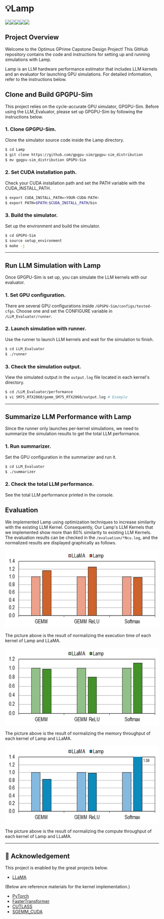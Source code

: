 # 💡Lamp
<div style="display:flex; flex-direction:row;">
  <img src="https://img.shields.io/badge/C%2B%2B-%2300599C?style=flat-square&logo=cplusplus&logoColor=white"/> 
  <img src="https://img.shields.io/badge/CUDA-%23A8B9CC?style=flat-square&logo=nvidia&logoColor=white"/> 
  <img src="https://img.shields.io/badge/Python-%233776AB?style=flat-square&logo=python&logoColor=white"/>     
  <img src="https://img.shields.io/badge/PyTorch-%23EE4C2C?style=flat-square&logo=pytorch&logoColor=white"/> 
  <img src="https://img.shields.io/badge/Bash-%234EAA25?style=flat-square&logo=gnubash&logoColor=white"/>
</div>

## Project Overview

Welcome to the Optimus GPrime Capstone Design Project! This GitHub repository contains the code and instructions for setting up and running simulations with Lamp.

Lamp is an LLM hardware performance estimator that includes LLM kernels and an evaluator for launching GPU simulations. For detailed information, refer to the instructions below.

## Clone and Build GPGPU-Sim

This project relies on the cycle-accurate GPU simulator, GPGPU-Sim. Before using the LLM_Evaluator, please set up GPGPU-Sim by following the instructions below.

### 1. Clone GPGPU-Sim.

Clone the simulator source code inside the Lamp directory.

```bash
$ cd Lamp
$ git clone https://github.com/gpgpu-sim/gpgpu-sim_distribution
$ mv gpgpu-sim_distribution GPGPU-Sim
```

### 2. Set CUDA installation path.

Check your CUDA installation path and set the PATH variable with the CUDA_INSTALL_PATH.

```bash
$ export CUDA_INSTALL_PATH=<YOUR-CUDA-PATH>
$ export PATH=$PATH:$CUDA_INSTALL_PATH/bin
```

### 3. Build the simulator.

Set up the environment and build the simulator.

```bash
$ cd GPGPU-Sim
$ source setup_environment
$ make -j
```

---

## Run LLM Simulation with Lamp

Once GPGPU-Sim is set up, you can simulate the LLM kernels with our evaluator.

### 1. Set GPU configuration.

There are several GPU configurations inside `/GPGPU-Sim/configs/tested-cfgs`. Choose one and set the CONFIGURE variable in `/LLM_Evaluator/runner`.

### 2. Launch simulation with runner.

Use the runner to launch LLM kernels and wait for the simulation to finish.

```bash
$ cd LLM_Evaluator
$ ./runner
```

### 3. Check the simulation output.

View the simulated output in the `output.log` file located in each kernel's directory.

```bash
$ cd /LLM_Evaluator/performance
$ vi SM75_RTX2060/gemm_SM75_RTX2060/output.log # Example
```

---

## Summarize LLM Performance with Lamp

Since the runner only launches per-kernel simulations, we need to summarize the simulation results to get the total LLM performance.

### 1. Run summarizer.

Set the GPU configuration in the summarizer and run it.

```bash
$ cd LLM_Evaluator
$ ./summarizer
```

### 2. Check the total LLM performance.

See the total LLM performance printed in the console.

<a id="evaluation"></a>
## Evaluation
We implemented Lamp using optimization techniques to increase similarity with the existing LLM Kernel.
Consequently, Our Lamp's LLM Kernels that we implemented show more than 80% similarity to existing LLM Kernels. The evaluation results can be checked in the `/evaluation/*Ncu.log`, and the normalized results are displayed graphically as follows.
<p align="center"><img src="evaluation/executionTime.JPG" height="256px"/></p>
The picture above is the result of normalizing the execution time of each kernel of Lamp and LLaMA.
<p align="center"><img src="evaluation/memoryThroughput.JPG" height="256px"/></p>
The picture above is the result of normalizing the memory throughput of each kernel of Lamp and LLaMA.
<p align="center"><img src="evaluation/computeThroughput.JPG" height="256px"/></p>
The picture above is the result of normalizing the compute throughput of each kernel of Lamp and LLaMA.

---


<a id="acknowledgement"></a>
## 👏 Acknowledgement
This project is enabled by the great projects below.
- [LLaMA](https://github.com/meta-llama/llama)
  
(Below are reference materials for the kernel implementation.)
- [PyTorch](https://github.com/pytorch/pytorch.git) 
- [FasterTransformer](https://github.com/NVIDIA/FasterTransformer.git)
- [CUTLASS](https://github.com/NVIDIA/cutlass.git)
- [SGEMM_CUDA](https://github.com/siboehm/SGEMM_CUDA)
